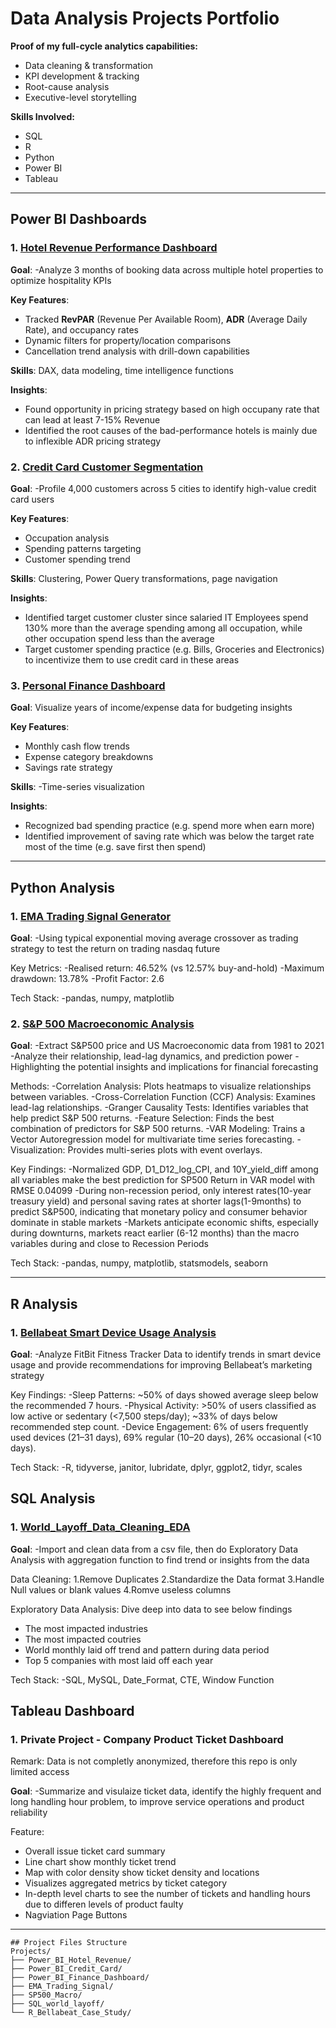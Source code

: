 # Data Analysis Projects Portfolio

**Proof of my full-cycle analytics capabilities:**
- Data cleaning & transformation
- KPI development & tracking  
- Root-cause analysis  
- Executive-level storytelling  

**Skills Involved:**
- SQL
- R
- Python
- Power BI
- Tableau

---

## Power BI Dashboards

### 1. [Hotel Revenue Performance Dashboard](https://github.com/leoncc24/Projects/tree/main/Power_BI_Hotel_Revenue)
**Goal**: 
-Analyze 3 months of booking data across multiple hotel properties to optimize hospitality KPIs

**Key Features**:
- Tracked **RevPAR** (Revenue Per Available Room), **ADR** (Average Daily Rate), and occupancy rates
- Dynamic filters for property/location comparisons
- Cancellation trend analysis with drill-down capabilities

**Skills**: 
DAX, data modeling, time intelligence functions  

**Insights**:
- Found opportunity in pricing strategy based on high occupany rate that can lead at least 7-15% Revenue
- Identified the root causes of the bad-performance hotels is mainly due to inflexible ADR pricing strategy


### 2. [Credit Card Customer Segmentation](https://github.com/leoncc24/Projects/tree/main/Power_BI_Credit_Card)
**Goal**: 
-Profile 4,000 customers across 5 cities to identify high-value credit card users 

**Key Features**:
- Occupation analysis
- Spending patterns targeting
- Customer spending trend

**Skills**: 
Clustering, Power Query transformations, page navigation

**Insights**:
- Identified target customer cluster since salaried IT Employees spend 130% more than the average spending among all occupation, while other occupation spend less than the average
- Target customer spending practice (e.g. Bills, Groceries and Electronics) to incentivize them to use credit card in these areas


### 3. [Personal Finance Dashboard](https://github.com/leoncc24/Projects/tree/main/Power_BI_Finance_Dashboard)
**Goal**: 
Visualize years of income/expense data for budgeting insights

**Key Features**:
- Monthly cash flow trends
- Expense category breakdowns
- Savings rate strategy

**Skills**: 
-Time-series visualization

**Insights**:
- Recognized bad spending practice (e.g. spend more when earn more)
- Identified improvement of saving rate which was below the target rate most of the time (e.g. save first then spend)

---

## Python Analysis

### 1. [EMA Trading Signal Generator](https://github.com/leoncc24/Projects/tree/main/EMA_Trading_Signal)

**Goal**:
-Using typical exponential moving average crossover as trading strategy to test the return on trading nasdaq future

Key Metrics:
-Realised return: 46.52% (vs 12.57% buy-and-hold)
-Maximum drawdown: 13.78%
-Profit Factor: 2.6

Tech Stack: 
-pandas, numpy, matplotlib


### 2. [S&P 500 Macroeconomic Analysis](https://github.com/leoncc24/Projects/tree/main/sp500_with_macro)

**Goal**:
-Extract S&P500 price and US Macroeconomic data from 1981 to 2021
-Analyze their relationship, lead-lag dynamics, and prediction power
-Highlighting the potential insights and implications for financial forecasting

Methods:
-Correlation Analysis: Plots heatmaps to visualize relationships between variables.
-Cross-Correlation Function (CCF) Analysis: Examines lead-lag relationships.
-Granger Causality Tests: Identifies variables that help predict S&P 500 returns.
-Feature Selection: Finds the best combination of predictors for S&P 500 returns.
-VAR Modeling: Trains a Vector Autoregression model for multivariate time series forecasting.
-Visualization: Provides multi-series plots with event overlays.

Key Findings:
-Normalized GDP, D1_D12_log_CPI, and 10Y_yield_diff among all variables make the best prediction for SP500 Return in VAR model with RMSE 0.04099
-During non-recession period, only interest rates(10-year treasury yield) and personal saving rates at shorter lags(1-9months) to predict S&P500, indicating that monetary policy and consumer behavior dominate in stable markets
-Markets anticipate economic shifts, especially during downturns, markets react earlier (6-12 months) than the macro variables during and close to Recession Periods

Tech Stack: 
-pandas, numpy, matplotlib, statsmodels, seaborn

---

## R Analysis

### 1. [Bellabeat Smart Device Usage Analysis](https://github.com/leoncc24/Projects/tree/main/R_Bellabeat_Case_Study)

**Goal**:
-Analyze FitBit Fitness Tracker Data to identify trends in smart device usage and provide recommendations for improving Bellabeat’s marketing strategy

Key Findings:
-Sleep Patterns: ~50% of days showed average sleep below the recommended 7 hours.
-Physical Activity: >50% of users classified as low active or sedentary (<7,500 steps/day); ~33% of days below recommended step count.
-Device Engagement: 6% of users frequently used devices (21–31 days), 69% regular (10–20 days), 26% occasional (<10 days).

Tech Stack: 
-R, tidyverse, janitor, lubridate, dplyr, ggplot2, tidyr, scales


## SQL Analysis

### 1. [World_Layoff_Data_Cleaning_EDA](https://github.com/leoncc24/Projects/tree/main/SQL_world_layoff)

**Goal**:
-Import and clean data from a csv file, then do Exploratory Data Analysis with aggregation function to find trend or insights from the data

Data Cleaning:
1.Remove Duplicates
2.Standardize the Data format
3.Handle Null values or blank values
4.Romve useless columns

Exploratory Data Analysis:
Dive deep into data to see below findings
- The most impacted industries
- The most impacted coutries
- World monthly laid off trend and pattern during data period
- Top 5 companies with most laid off each year


Tech Stack: 
-SQL, MySQL, Date_Format, CTE, Window Function

## Tableau Dashboard

### 1. Private Project - Company Product Ticket Dashboard

Remark:
Data is not completly anonymized, therefore this repo is only limited access

**Goal**:
-Summarize and visulaize ticket data, identify the highly frequent and long handling hour problem, to improve service operations and product reliability

Feature:
- Overall issue ticket card summary
- Line chart show monthly ticket trend
- Map with color density show ticket density and locations
- Visualizes aggregated metrics by ticket category
- In-depth level charts to see the number of tickets and handling hours due to differen levels of product faulty
- Nagviation Page Buttons 

---


```
## Project Files Structure
Projects/
├── Power_BI_Hotel_Revenue/
├── Power_BI_Credit_Card/
├── Power_BI_Finance_Dashboard/
├── EMA_Trading_Signal/
├── SP500_Macro/
├── SQL_world_layoff/
└── R_Bellabeat_Case_Study/
```
